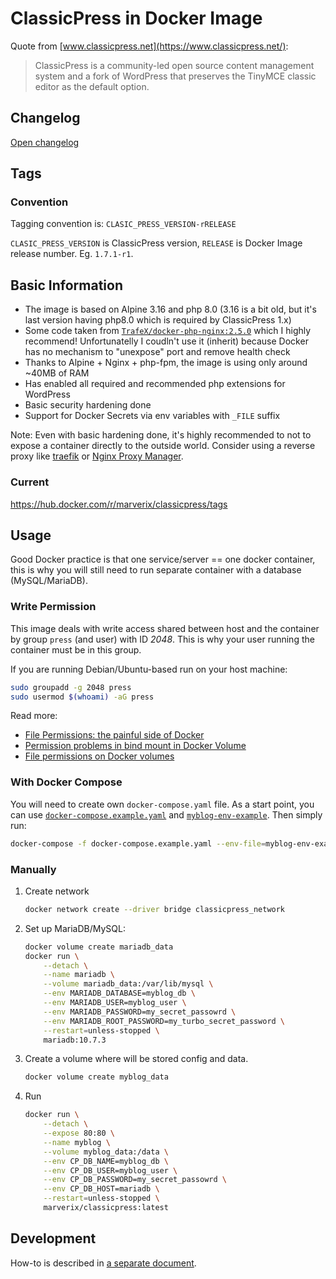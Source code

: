 # ClassicPress in Docker Image

Quote from [www.classicpress.net](https://www.classicpress.net/):

> ClassicPress is a community-led open source content management system and a fork of WordPress that preserves the TinyMCE classic editor as the default option.

## Changelog

[Open changelog](https://github.com/marverix/classicpress-docker/blob/master/CHANGELOG.md)

## Tags

### Convention

Tagging convention is: `CLASIC_PRESS_VERSION-rRELEASE`

`CLASIC_PRESS_VERSION` is ClassicPress version, `RELEASE` is Docker Image release number. Eg. `1.7.1-r1`.

## Basic Information

* The image is based on Alpine 3.16 and php 8.0 (3.16 is a bit old, but it's last version having php8.0 which is required by ClassicPress 1.x)
* Some code taken from [`TrafeX/docker-php-nginx:2.5.0`](https://github.com/TrafeX/docker-php-nginx) which I highly recommend! Unfortunatelly I coudln't use it (inherit) because Docker has no mechanism to "unexpose" port and remove health check
* Thanks to Alpine + Nginx + php-fpm, the image is using only around ~40MB of RAM
* Has enabled all required and recommended php extensions for WordPress
* Basic security hardening done
* Support for Docker Secrets via env variables with `_FILE` suffix

Note: Even with basic hardening done, it's highly recommended to not to expose a container directly to the outside world. Consider using a reverse proxy like [traefik](https://doc.traefik.io/traefik/) or [Nginx Proxy Manager](https://nginxproxymanager.com/).

### Current

https://hub.docker.com/r/marverix/classicpress/tags

## Usage

Good Docker practice is that one service/server == one docker container, this is why you will still need to run separate container
with a database (MySQL/MariaDB).

### Write Permission

This image deals with write access shared between host and the container by group `press` (and user) with ID _2048_. This is why your user running the container must be in this group.

If you are running Debian/Ubuntu-based run on your host machine:

```sh
sudo groupadd -g 2048 press
sudo usermod $(whoami) -aG press
```

Read more:

* [File Permissions: the painful side of Docker](https://blog.gougousis.net/file-permissions-the-painful-side-of-docker/)
* [Permission problems in bind mount in Docker Volume](https://techflare.blog/permission-problems-in-bind-mount-in-docker-volume/)
* [File permissions on Docker volumes](https://ikriv.com/blog/?p=4698)

### With Docker Compose

You will need to create own `docker-compose.yaml` file.
As a start point, you can use [`docker-compose.example.yaml`](https://github.com/marverix/classicpress-docker/blob/master/docker-compose.example.yaml) and [`myblog-env-example`](https://github.com/marverix/classicpress-docker/blob/master/myblog-env-example). Then simply run:

```sh
docker-compose -f docker-compose.example.yaml --env-file=myblog-env-example up
```

### Manually

1. Create network

    ```sh
    docker network create --driver bridge classicpress_network
    ```

1. Set up MariaDB/MySQL:

    ```sh
    docker volume create mariadb_data
    docker run \
        --detach \
        --name mariadb \
        --volume mariadb_data:/var/lib/mysql \
        --env MARIADB_DATABASE=myblog_db \
        --env MARIADB_USER=myblog_user \
        --env MARIADB_PASSWORD=my_secret_passowrd \
        --env MARIADB_ROOT_PASSWORD=my_turbo_secret_password \
        --restart=unless-stopped \
        mariadb:10.7.3
    ```

1. Create a volume where will be stored config and data.

    ```sh
    docker volume create myblog_data
    ```

1. Run

    ```sh
    docker run \
        --detach \
        --expose 80:80 \
        --name myblog \
        --volume myblog_data:/data \
        --env CP_DB_NAME=myblog_db \
        --env CP_DB_USER=myblog_user \
        --env CP_DB_PASSWORD=my_secret_passowrd \
        --env CP_DB_HOST=mariadb \
        --restart=unless-stopped \
        marverix/classicpress:latest
    ```
    
## Development

How-to is described in [a separate document](https://github.com/marverix/classicpress-docker/blob/master/DEVELOPMENT.md).
